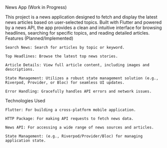 News App (Work in Progress)

This project is a news application designed to fetch and display the latest news articles based on user-selected topics. Built with Flutter and powered by a news API, the app provides a clean and intuitive interface for browsing headlines, searching for specific topics, and reading detailed articles.
Features (Planned/Implemented)

    Search News: Search for articles by topic or keyword.

    Top Headlines: Browse the latest top news stories.

    Article Details: View full article content, including images and descriptions.

    State Management: Utilizes a robust state management solution (e.g., Riverpod, Provider, or Bloc) for seamless UI updates.

    Error Handling: Gracefully handles API errors and network issues.

Technologies Used

    Flutter: For building a cross-platform mobile application.

    HTTP Package: For making API requests to fetch news data.

    News API: For accessing a wide range of news sources and articles.

    State Management: (e.g., Riverpod/Provider/Bloc) for managing application state.
